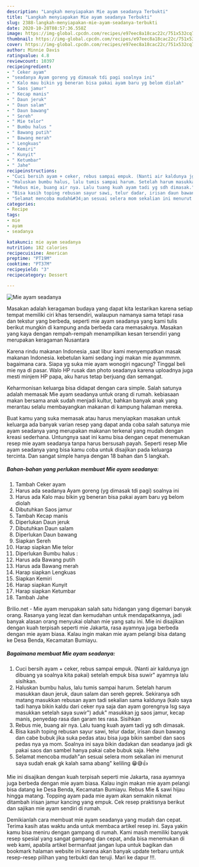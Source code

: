 ```yaml
---
description: "Langkah menyiapakan Mie ayam seadanya Terbukti"
title: "Langkah menyiapakan Mie ayam seadanya Terbukti"
slug: 2388-langkah-menyiapakan-mie-ayam-seadanya-terbukti
date: 2020-10-28T08:57:36.558Z
image: https://img-global.cpcdn.com/recipes/e97eec8a18cac22c/751x532cq70/mie-ayam-seadanya-foto-resep-utama.jpg
thumbnail: https://img-global.cpcdn.com/recipes/e97eec8a18cac22c/751x532cq70/mie-ayam-seadanya-foto-resep-utama.jpg
cover: https://img-global.cpcdn.com/recipes/e97eec8a18cac22c/751x532cq70/mie-ayam-seadanya-foto-resep-utama.jpg
author: Minnie Davis
ratingvalue: 4.8
reviewcount: 10397
recipeingredient:
- " Ceker ayam"
- "seadanya Ayam goreng yg dimasak tdi pagi soalnya ini"
- " Kalo mau bikin yg beneran bisa pakai ayam baru yg belom diolah"
- " Saos jamur"
- " Kecap manis"
- " Daun jeruk"
- " Daun salam"
- " Daun bawang"
- " Sereh"
- " Mie telor"
- " Bumbu halus "
- " Bawang putih"
- " Bawang merah"
- " Lengkuas"
- " Kemiri"
- " Kunyit"
- " Ketumbar"
- " Jahe"
recipeinstructions:
- "Cuci bersih ayam + ceker, rebus sampai empuk. (Nanti air kaldunya jgn dibuang ya soalnya kita pakai) setelah empuk bisa suwir&#34; ayamnya lalu sisihkan."
- "Haluskan bumbu halus, lalu tumis sampai harum. Setelah harum masukkan daun jeruk, daun salam dan sereh geprek. Sekiranya sdh matang masukkan rebusan ayam tadi sekalian sama kaldunya (kalo saya tadi hanya bikin kaldu dari ceker nya saja dan ayam gorengnya lsg saya masukkan setelah saya suwir&#34;) aduk&#34; masukkan jg saos jamur, kecap manis, penyedap rasa dan garam tes rasa. Sisihkan"
- "Rebus mie, buang air nya. Lalu tuang kuah ayam tadi yg sdh dimasak."
- "Bisa kasih toping rebusan sayur sawi, telur dadar, irisan daun bawang dan cabe bubuk jika suka pedas atau bisa juga bikin sambel dan saos pedas nya ya mom. Soalnya ini saya bikin dadakan dan seadanya jadi gk pakai saos dan sambel hanya pakai cabe bubuk saja. Hehe"
- "Selamat mencoba mudah&#34;an sesuai selera mom sekalian ini menurut saya sudah enak gk kalah sama abang&#34; keliling 😁😅👍"
categories:
- Recipe
tags:
- mie
- ayam
- seadanya

katakunci: mie ayam seadanya 
nutrition: 182 calories
recipecuisine: American
preptime: "PT19M"
cooktime: "PT37M"
recipeyield: "3"
recipecategory: Dessert

---
```



![Mie ayam seadanya](https://img-global.cpcdn.com/recipes/e97eec8a18cac22c/751x532cq70/mie-ayam-seadanya-foto-resep-utama.jpg)

Masakan adalah keragaman budaya yang dapat kita lestarikan karena setiap tempat memiliki ciri khas tersendiri, walaupun namanya sama tetapi rasa dan tekstur yang berbeda, seperti mie ayam seadanya yang kami tulis berikut mungkin di kampung anda berbeda cara memasaknya. Masakan yang kaya dengan rempah-rempah menampilkan kesan tersendiri yang merupakan keragaman Nusantara

Karena rindu makanan Indonesia ,saat libur kami menyempatkan masak makanan Indonesia. kebetulan kami sedang ingi makan mie ayammmm. bagaimana cara. Siapa yg suka mie ayam wonogiri ngacung? Tinggal beli mie nya di pasar. Walo HP rusak dan photo seadanya karena uploadnya juga mesti minjem HP papa, aku harus tetap berjuang dan semangat.

Keharmonisan keluarga bisa didapat dengan cara simple. Salah satunya adalah memasak Mie ayam seadanya untuk orang di rumah. kebiasaan makan bersama anak sudah menjadi kultur, bahkan banyak anak yang merantau selalu membayangkan makanan di kampung halaman mereka.

Buat kamu yang suka memasak atau harus menyiapkan masakan untuk keluarga ada banyak varian resep yang dapat anda coba salah satunya mie ayam seadanya yang merupakan makanan terkenal yang mudah dengan kreasi sederhana. Untungnya saat ini kamu bisa dengan cepat menemukan resep mie ayam seadanya tanpa harus bersusah payah.
Seperti resep Mie ayam seadanya yang bisa kamu coba untuk disajikan pada keluarga tercinta. Dan sangat simple hanya dengan 18 bahan dan 5 langkah.


<!--inarticleads1-->

##### Bahan-bahan yang perlukan membuat Mie ayam seadanya:

1. Tambah  Ceker ayam
1. Harus ada seadanya Ayam goreng (yg dimasak tdi pagi) soalnya ini
1. Harus ada  Kalo mau bikin yg beneran bisa pakai ayam baru yg belom diolah
1. Dibutuhkan  Saos jamur
1. Tambah  Kecap manis
1. Diperlukan  Daun jeruk
1. Dibutuhkan  Daun salam
1. Diperlukan  Daun bawang
1. Siapkan  Sereh
1. Harap siapkan  Mie telor
1. Diperlukan  Bumbu halus :
1. Harus ada  Bawang putih
1. Harus ada  Bawang merah
1. Harap siapkan  Lengkuas
1. Siapkan  Kemiri
1. Harap siapkan  Kunyit
1. Harap siapkan  Ketumbar
1. Tambah  Jahe


Brilio.net - Mie ayam merupakan salah satu hidangan yang digemari banyak orang. Rasanya yang lezat dan kemudahan untuk mendapatkannya, jadi banyak alasan orang menyukai olahan mie yang satu ini. Mie ini disajikan dengan kuah terpisah seperti mie Jakarta, rasa ayamnya juga berbeda dengan mie ayam biasa. Kalau ingin makan mie ayam pelangi bisa datang ke Desa Benda, Kecamatan Bumiayu. 

<!--inarticleads2-->

##### Bagaimana membuat  Mie ayam seadanya:

1. Cuci bersih ayam + ceker, rebus sampai empuk. (Nanti air kaldunya jgn dibuang ya soalnya kita pakai) setelah empuk bisa suwir&#34; ayamnya lalu sisihkan.
1. Haluskan bumbu halus, lalu tumis sampai harum. Setelah harum masukkan daun jeruk, daun salam dan sereh geprek. Sekiranya sdh matang masukkan rebusan ayam tadi sekalian sama kaldunya (kalo saya tadi hanya bikin kaldu dari ceker nya saja dan ayam gorengnya lsg saya masukkan setelah saya suwir&#34;) aduk&#34; masukkan jg saos jamur, kecap manis, penyedap rasa dan garam tes rasa. Sisihkan
1. Rebus mie, buang air nya. Lalu tuang kuah ayam tadi yg sdh dimasak.
1. Bisa kasih toping rebusan sayur sawi, telur dadar, irisan daun bawang dan cabe bubuk jika suka pedas atau bisa juga bikin sambel dan saos pedas nya ya mom. Soalnya ini saya bikin dadakan dan seadanya jadi gk pakai saos dan sambel hanya pakai cabe bubuk saja. Hehe
1. Selamat mencoba mudah&#34;an sesuai selera mom sekalian ini menurut saya sudah enak gk kalah sama abang&#34; keliling 😁😅👍


Mie ini disajikan dengan kuah terpisah seperti mie Jakarta, rasa ayamnya juga berbeda dengan mie ayam biasa. Kalau ingin makan mie ayam pelangi bisa datang ke Desa Benda, Kecamatan Bumiayu. Rebus Mie &amp; sawi hijau hingga matang. Topping ayam pada mie ayam akan semakin nikmat ditambah irisan jamur kancing yang empuk. Cek resep praktisnya berikut dan sajikan mie ayam sendiri di rumah. 

Demikianlah cara membuat mie ayam seadanya yang mudah dan cepat. Terima kasih atas waktu anda untuk membaca artikel resep ini. Saya yakin kamu bisa meniru dengan gampang di rumah. Kami masih memiliki banyak resep spesial yang sangat gampang dan cepat, anda bisa menemukan di web kami, apabila artikel bermanfaat jangan lupa untuk bagikan dan bookmark halaman website ini karena akan banyak update terbaru untuk resep-resep pilihan yang terbukti dan teruji. Mari ke dapur !!!. 
